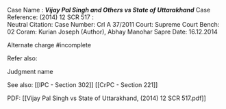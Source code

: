Case Name : ***Vijay Pal Singh and Others vs State of Uttarakhand***
Case Reference: (2014) 12 SCR 517 :  
Neutral Citation:
Case Number: Crl A 37/2011
Court: Supreme Court
Bench: 02
Coram: Kurian Joseph (Author), Abhay Manohar Sapre
Date: 16.12.2014

Alternate charge #incomplete 

Refer also:

Judgment name

See also:
[[IPC - Section 302]] 
[[CrPC - Section 221]]

PDF:
[[Vijay Pal Singh vs State of Uttarakhand, (2014) 12 SCR 517.pdf]]